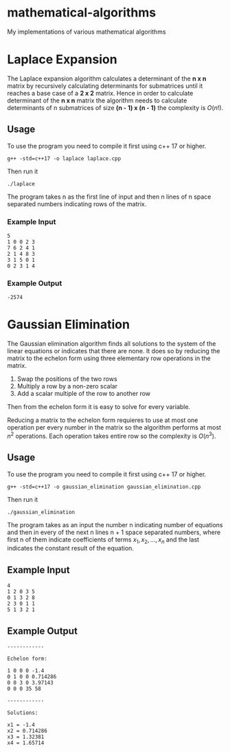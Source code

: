 # mathematical-algorithms
My implementations of various mathematical algorithms

# Laplace Expansion

The Laplace expansion algorithm calculates a determinant of the __n x n__ matrix by recursively calculating determinants for submatrices until it reaches a base case of a __2 x 2__ matrix.
Hence in order to calculate determinant of the __n x n__ matrix the algorithm needs to calculate determinants of n submatrices of size __(n - 1) x (n - 1)__ the complexity is $O(n!)$.

## Usage

To use the program you need to compile it first using c++ 17 or higher.
```
g++ -std=c++17 -o laplace laplace.cpp
```
Then run it

```
./laplace
```

The program takes n as the first line of input and then n lines of n space separated numbers indicating rows of the matrix.

### Example Input

```
5
1 0 0 2 3
7 6 2 4 1
2 1 4 8 3
3 1 5 0 1
0 2 3 1 4
```

### Example Output

```
-2574
```

# Gaussian Elimination

The Gaussian elimination algorithm finds all solutions to the system of the linear equations or indicates that there are none.
It does so by reducing the matrix to the echelon form using three elementary row operations in the matrix.
1. Swap the positions of the two rows
2. Multiply a row by a non-zero scalar
3. Add a scalar multiple of the row to another row

Then from the echelon form it is easy to solve for every variable.

Reducing a matrix to the echelon form requieres to use at most one operation per every number in the matrix so the algorithm performs at most $n^2$ operations. Each operation takes entire row so the complexity is $O(n^3)$.

## Usage

To use the program you need to compile it first using c++ 17 or higher.
```
g++ -std=c++17 -o gaussian_elimination gaussian_elimination.cpp
```
Then run it

```
./gaussian_elimination
```

The program takes as an input the number n indicating number of equations and then in every of the next n lines n + 1 space separated numbers, where first n of them indicate coefficients of terms $x_1, x_2, ... , x_n$ and the last indicates the constant result of the equation.

## Example Input

```
4
1 2 0 3 5
0 1 3 2 8
2 3 0 1 1
5 1 3 2 1
```

## Example Output

```
------------

Echelon form: 

1 0 0 0 -1.4 
0 1 0 0 0.714286 
0 0 3 0 3.97143 
0 0 0 35 58 

------------

Solutions: 

x1 = -1.4
x2 = 0.714286
x3 = 1.32381
x4 = 1.65714
```
